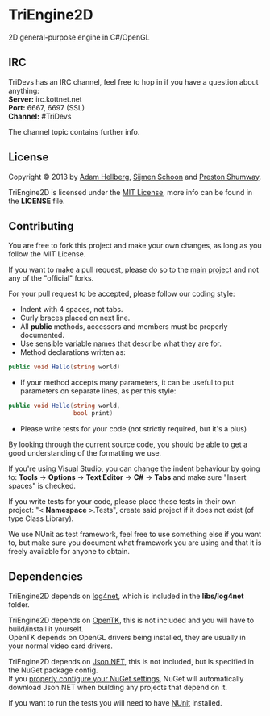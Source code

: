 TriEngine2D
===========

2D general-purpose engine in C#/OpenGL

IRC
---

TriDevs has an IRC channel, feel free to hop in if you have a question about anything:  
**Server:** irc.kottnet.net  
**Port:** 6667, 6697 (SSL)  
**Channel:** #TriDevs

The channel topic contains further info.

License
-------

Copyright © 2013 by [Adam Hellberg](https://github.com/Sharparam), [Sijmen Schoon](https://github.com/Vijfhoek) and [Preston Shumway](https://github.com/anidude).

TriEngine2D is licensed under the [MIT License](http://opensource.org/licenses/MIT), more info can be found in the **LICENSE** file.

Contributing
------------

You are free to fork this project and make your own changes, as long as you follow the MIT License.

If you want to make a pull request, please do so to the [main project](https://github.com/TriDevs/TriEngine2D) and not any of the "official" forks.

For your pull request to be accepted, please follow our coding style:
 * Indent with 4 spaces, not tabs.
 * Curly braces placed on next line.
 * All **public** methods, accessors and members must be properly documented.
 * Use sensible variable names that describe what they are for.
 * Method declarations written as:

```c#
public void Hello(string world)
```

 * If your method accepts many parameters, it can be useful to put parameters on separate lines, as per this style:

```c#
public void Hello(string world,
                  bool print)
```

 * Please write tests for your code (not strictly required, but it's a plus)

By looking through the current source code, you should be able to get a good understanding of the formatting we use.

If you're using Visual Studio, you can change the indent behaviour by going to: **Tools** -> **Options** -> **Text Editor** -> **C#** -> **Tabs** and make sure "Insert spaces" is checked.

If you write tests for your code, please place these tests in their own project: "&lt; **Namespace** &gt;.Tests", create said project if it does not exist (of type Class Library).

We use NUnit as test framework, feel free to use something else if you want to, but make sure you document what framework you are using and that it is freely available for anyone to obtain.

Dependencies
------------

TriEngine2D depends on [log4net](http://logging.apache.org/log4net/), which is included in the **libs/log4net** folder.

TriEngine2D depends on [OpenTK](http://www.opentk.com/), this is not included and you will have to build/install it yourself.  
OpenTK depends on OpenGL drivers being installed, they are usually in your normal video card drivers.

TriEngine2D depends on [Json.NET](http://json.codeplex.com/), this is not included, but is specified in the NuGet package config.  
If you [properly configure your NuGet settings](http://docs.nuget.org/docs/workflows/using-nuget-without-committing-packages#Using_NuGet_without_committing_packages_to_source_control), NuGet will automatically download Json.NET when building any projects that depend on it.

If you want to run the tests you will need to have [NUnit](http://www.nunit.org/) installed.
